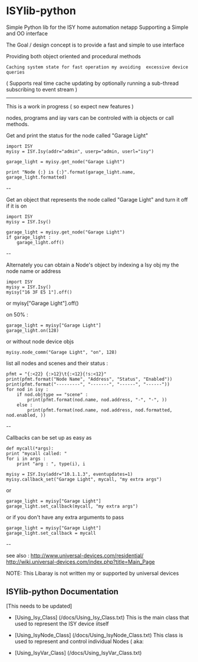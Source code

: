 ISYlib-python
=============

Simple Python lib for the ISY home automation netapp Supporting a Simple and OO interface
 
  
The Goal / design concept is to provide a fast and simple to use  interface 
   
   Providing both object oriented and procedural methods
	
    Caching system state for fast operation my avoiding  excessive device queries 
   ( Supports real time cache updating by optionally running a sub-thread subscribing to event stream ) 

----


This is a work in progress ( so expect new features )

nodes, programs and iay  vars can be controled with ia objects or call methods.

Get and print the status for the node called "Garage Light"
 
    import ISY
    myisy = ISY.Isy(addr="admin", userp="admin, userl="isy")
 
    garage_light = myisy.get_node("Garage Light")
 
    print "Node {:} is {:}".format(garage_light.name, garage_light.formatted)
 
 
--
 
Get an object that represents the node called "Garage Light"
and turn it off if it is on
 
    import ISY
    myisy = ISY.Isy()
 
    garage_light = myisy.get_node("Garage Light")
    if garage_light :
        garage_light.off()


--
 
Alternately you can obtain a Node's object by indexing
a Isy obj my the node name or address
 
    import ISY
    myisy = ISY.Isy()
    myisy["16 3F E5 1"].off()
or
    myisy["Garage Light"].off()


 
 on 50% :
 
    garage_light = myisy["Garage Light"]
    garage_light.on(128)
    
 or without node device objs

    myisy.node_comm("Garage Light", "on", 128)

list all nodes and scenes and their status :

    pfmt = "{:<22} {:>12}\t{:<12}{!s:<12}"
    print(pfmt.format("Node Name", "Address", "Status", "Enabled"))
    print(pfmt.format("---------", "-------", "------", "------"))
    for nod in isy :
        if nod.objtype == "scene" :
            print(pfmt.format(nod.name, nod.address, "-", "-", ))
        else :
            print(pfmt.format(nod.name, nod.address, nod.formatted, nod.enabled, ))
   

--

Callbacks can be set up as easy as

    def mycall(*args):
	print "mycall called: "
	for i in args :
	    print "arg : ", type(i), i

    myisy = ISY.Isy(addr="10.1.1.3", eventupdates=1)
    myisy.callback_set("Garage Light", mycall, "my extra args")

or

    garage_light = myisy["Garage Light"]
    garage_light.set_callback(mycall, "my extra args")

or if you don't have any extra arguments to pass

    garage_light = myisy["Garage Light"]
    garage_light.set_callback = mycall


--

see also : http://www.universal-devices.com/residential/
	   http://wiki.universal-devices.com/index.php?title=Main_Page
	   
NOTE: This Libaray is not written my or supported by universal devices
		



ISYlib-python Documentation
---------------------------
[This needs to be updated]

* [Using_Isy_Class]  (/docs/Using_Isy_Class.txt) This is the main class that used to represent the ISY device iitself

* [Using_IsyNode_Class]  (/docs/Using_IsyNode_Class.txt) This class is used to represent and control individual Nodes ( aka: 

* [Using_IsyVar_Class]  (/docs/Using_IsyVar_Class.txt)



